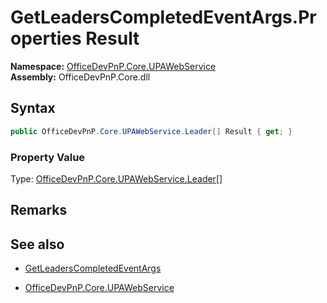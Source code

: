 # GetLeadersCompletedEventArgs.Properties Result
  

**Namespace:** [OfficeDevPnP.Core.UPAWebService](OfficeDevPnP.Core.UPAWebService.md)  
**Assembly:** OfficeDevPnP.Core.dll  
## Syntax
```C#
public OfficeDevPnP.Core.UPAWebService.Leader[] Result { get; }
```

### Property Value
Type: [OfficeDevPnP.Core.UPAWebService.Leader[]](OfficeDevPnP.Core.UPAWebService.Leader[].md) 

## Remarks 

## See also
- [GetLeadersCompletedEventArgs](GetLeadersCompletedEventArgs.md) 

- [OfficeDevPnP.Core.UPAWebService](OfficeDevPnP.Core.UPAWebService.md)
